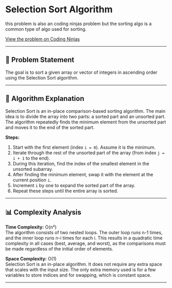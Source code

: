 # Selection Sort Algorithm
this problem is also an coding ninjas problem but the sorting algo is a common type of algo used for sorting.

[View the problem on Coding Ninjas](https://www.codingninjas.com/studio/problems/selection-sort_624381)


---

## 📝 Problem Statement

The goal is to sort a given array or vector of integers in ascending order using the Selection Sort algorithm.

---

## 🧠 Algorithm Explanation

Selection Sort is an in-place comparison-based sorting algorithm. The main idea is to divide the array into two parts: a sorted part and an unsorted part. The algorithm repeatedly finds the minimum element from the unsorted part and moves it to the end of the sorted part.

**Steps:**
1. Start with the first element (index `i = 0`). Assume it is the minimum.
2. Iterate through the rest of the unsorted part of the array (from index `j = i + 1` to the end).
3. During this iteration, find the index of the smallest element in the unsorted subarray.
4. After finding the minimum element, swap it with the element at the current position `i`.
5. Increment `i` by one to expand the sorted part of the array.
6. Repeat these steps until the entire array is sorted.

---

## 📊 Complexity Analysis

**Time Complexity:** O(n²)  
The algorithm consists of two nested loops. The outer loop runs n-1 times, and the inner loop runs n-i times for each i. This results in a quadratic time complexity in all cases (best, average, and worst), as the comparisons must be made regardless of the initial order of elements.

**Space Complexity:** O(1)  
Selection Sort is an in-place algorithm. It does not require any extra space that scales with the input size. The only extra memory used is for a few variables to store indices and for swapping, which is constant space.

---

